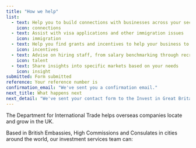 ```yaml
---
title: "How we help"
list: 
  - text: Help you to build connections with businesses across your sector
    icon: connections
  - text: Assist with visa applications and other immigration issues
    icon: immigration
  - text: Help you find grants and incentives to help your business to grow
    icon: incentives
  - text: Advise on hiring staff, from salary benchmarking through recruitment and training
    icon: talent
  - text: Share insights into specific markets based on your needs
    icon: insight
submitted: Form submitted
reference: Your reference number is
confirmation_email: "We've sent you a confirmation email."
next_title: What happens next
next_detail: "We've sent your contact form to the Invest in Great Britain agents. They will be in touch soon."
---
```

The Department for International Trade helps overseas companies locate and grow in the UK.

Based in British Embassies, High Commissions and Consulates in cities around the world, our investment services team can:
